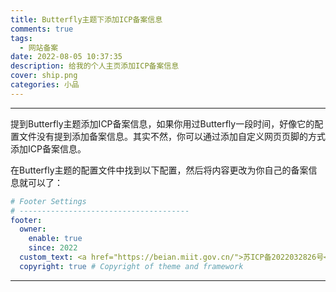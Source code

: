 ```yaml
---
title: Butterfly主题下添加ICP备案信息
comments: true
tags:
  - 网站备案
date: 2022-08-05 10:37:35
description: 给我的个人主页添加ICP备案信息
cover: ship.png
categories: 小品
---
```

---

提到Butterfly主题添加ICP备案信息，如果你用过Butterfly一段时间，好像它的配置文件没有提到添加备案信息。其实不然，你可以通过添加自定义网页页脚的方式添加ICP备案信息。

在Butterfly主题的配置文件中找到以下配置，然后将内容更改为你自己的备案信息就可以了：

```yml
# Footer Settings
# --------------------------------------
footer:
  owner:
    enable: true
    since: 2022
  custom_text: <a href="https://beian.miit.gov.cn/">苏ICP备2022032826号</a>
  copyright: true # Copyright of theme and framework
```

---